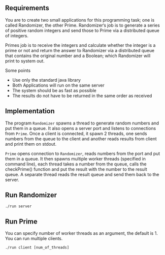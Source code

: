 ## Requirements

You are to create two small applications for this programming task; one is called Randomizer, the other Prime.  Randomizer‘s job is to generate a series of positive random integers and send those to Prime via a distributed queue of integers.

Primes job is to receive the integers and calculate whether the integer is a prime or not and return the answer to Randomizer via a distributed queue that contains the original number and a Boolean; which Randomizer will print to system out.

Some points

- Use only the standard java library
- Both Applications will run on the same server
- The system should be as fast as possible
- The results do not have to be returned in the same order as received


## Implementation

The program `Randomizer` spawns a thread to generate random numbers and put them in a queue.  It also opens a server port and listens to connections from `Prime`.  Once a client is connected, it spawn 2 threads, one sends numbers from the queue to the client and another reads results from client and print them on stdout.

`Prime` opens connection to `Randomizer`, reads numbers from the port and put them in a queue.  It then spawns multiple worker threads (specified in command line), each thread takes a number from the queue, calls the checkPrime() function and put the result with the number to the result queue.  A separate thread reads the result queue and send them back to the server.


## Run Randomizer

`./run server`

## Run Prime
You can specify number of worker threads as an argument, the default is 1.
You can run multiple clients.

`./run client [num_of_threads]`

